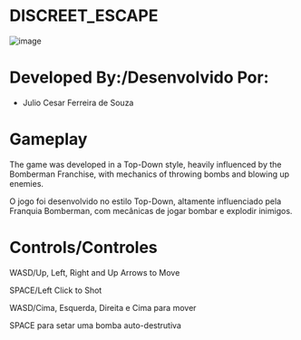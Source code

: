 # DISCREET_ESCAPE

 ![image](https://user-images.githubusercontent.com/90019843/172727754-4c3b9897-1afc-4ae0-b3aa-409a793836db.png)


# Developed By:/Desenvolvido Por:
- Julio Cesar Ferreira de Souza


# Gameplay
The game was developed in a Top-Down style, heavily influenced by the Bomberman Franchise, with mechanics of throwing bombs and blowing up enemies.

O jogo foi desenvolvido no estilo Top-Down, altamente influenciado pela Franquia Bomberman, com mecânicas de jogar bombar e explodir inimigos.

# Controls/Controles

WASD/Up, Left, Right and Up Arrows to Move

SPACE/Left Click to Shot

WASD/Cima, Esquerda, Direita e Cima para mover

SPACE para setar uma bomba auto-destrutiva


